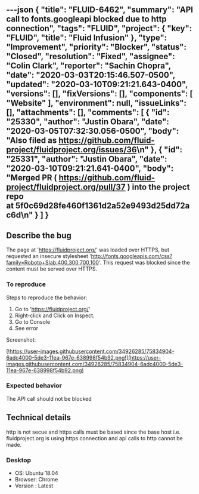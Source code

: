 ---json
{
  "title": "FLUID-6462",
  "summary": "API call to fonts.googleapi blocked due to http connection",
  "tags": "FLUID",
  "project": {
    "key": "FLUID",
    "title": "Fluid Infusion"
  },
  "type": "Improvement",
  "priority": "Blocker",
  "status": "Closed",
  "resolution": "Fixed",
  "assignee": "Colin Clark",
  "reporter": "Sachin Chopra",
  "date": "2020-03-03T20:15:46.507-0500",
  "updated": "2020-03-10T09:21:21.643-0400",
  "versions": [],
  "fixVersions": [],
  "components": [
    "Website"
  ],
  "environment": null,
  "issueLinks": [],
  "attachments": [],
  "comments": [
    {
      "id": "25330",
      "author": "Justin Obara",
      "date": "2020-03-05T07:32:30.056-0500",
      "body": "Also filed as <https://github.com/fluid-project/fluidproject.org/issues/36>\n"
    },
    {
      "id": "25331",
      "author": "Justin Obara",
      "date": "2020-03-10T09:21:21.641-0400",
      "body": "Merged PR ( <https://github.com/fluid-project/fluidproject.org/pull/37> ) into the project repo at 5f0c69d28fe460f1361d2a52e9493d25dd72ac6d\n"
    }
  ]
}
---
## Describe the bug

The page at '<https://fluidproject.org/>' was loaded over HTTPS, but requested an insecure stylesheet '<http://fonts.googleapis.com/css?family=Roboto+Slab:400,300,700,100>'. This request was blocked since the content must be served over HTTPS.

### To reproduce

Steps to reproduce the behavior:

1. Go to '<https://fluidproject.org/>'
2. Right-click and Click on Inspect.
3. Go to Console
4. See error

Screenshot:

<!-- media: external https://user-images.githubusercontent.com/34926285/75834904-6adc4000-5de3-11ea-967e-638998f54b92.png -->

[!https://user-images.githubusercontent.com/34926285/75834904-6adc4000-5de3-11ea-967e-638998f54b92.png!](https://user-images.githubusercontent.com/34926285/75834904-6adc4000-5de3-11ea-967e-638998f54b92.png)

### Expected behavior

The API call should not be blocked

## Technical details

http is not secue and https calls must be based since the base host i.e. fluidproject.org is using https connection and api calls to http cannot be made.

### Desktop

* OS: Ubuntu 18.04
* Browser: Chrome
* Version : Latest

        